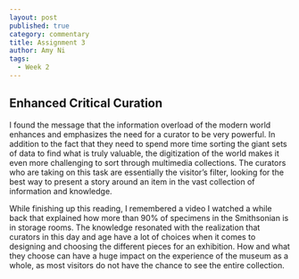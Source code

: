 ```yaml
---
layout: post
published: true
category: commentary
title: Assignment 3
author: Amy Ni
tags:
  - Week 2
---
```

## Enhanced Critical Curation

I found the message that the information overload of the modern world enhances and emphasizes the need for a curator to be very powerful. In addition to the fact that they need to spend more time sorting the giant sets of data to find what is truly valuable, the digitization of the world makes it even more challenging to sort through multimedia collections. The curators who are taking on this task are essentially the visitor’s filter, looking for the best way to present a story around an item in the vast collection of information and knowledge.

While finishing up this reading, I remembered a video I watched a while back that explained how more than 90% of specimens in the Smithsonian is in storage rooms. The knowledge resonated with the realization that curators in this day and age have a lot of choices when it comes to designing and choosing the different pieces for an exhibition. How and what they choose can have a huge impact on the experience of the museum as a whole, as most visitors do not have the chance to see the entire collection.
